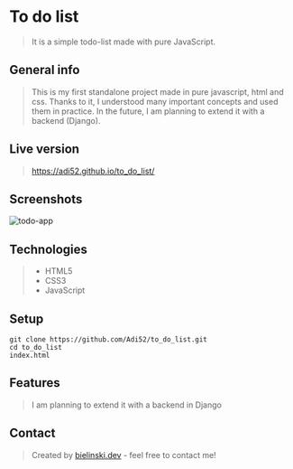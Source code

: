 # To do list
> It is a simple todo-list made with pure JavaScript.



## General info

> This is my first standalone project made in pure javascript, html and css. Thanks to it, I understood many important concepts and used them in practice.
In the future, I am planning to extend it with a backend (Django).

## Live version
> https://adi52.github.io/to_do_list/

## Screenshots
![todo-app](http://g.recordit.co/4cjvqvQ4vY.gif)


## Technologies
> * HTML5
> * CSS3
> * JavaScript

## Setup
```
git clone https://github.com/Adi52/to_do_list.git
cd to_do_list
index.html
```
## Features
> I am planning to extend it with a backend in Django


## Contact
> Created by [bielinski.dev](http://bielinski.dev) - feel free to contact me!

